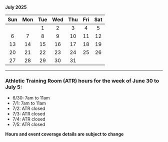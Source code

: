 **July 2025**

|Sun|Mon|Tue|Wed|Thu|Fri|Sat|
|:---:|:---:|:---:|:---:|:---:|:---:|:---:|
|   |   |1  |2  |3  |4  |5  |
|6  |7  |8  |9  |10 |11 |12 |
|13 |14 |15 |16 |17 |18 |19 |
|20 |21 |22 |23 |24 |25 |26 |
|27 |28 |29 |30 |31 |   |   |

---
### Athletic Training Room (ATR) hours for the week of June 30 to July 5:

* 6/30: 7am to 11am
* 7/1:  7am to 11am
* 7/2:  ATR closed
* 7/3:  ATR closed 
* 7/4:  ATR closed
* 7/5:  ATR closed

**Hours and event coverage details are subject to change**
